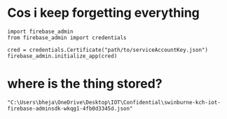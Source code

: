 # Cos i keep forgetting everything
```
import firebase_admin
from firebase_admin import credentials

cred = credentials.Certificate("path/to/serviceAccountKey.json")
firebase_admin.initialize_app(cred)

```
# where is the thing stored?
```
"C:\Users\bheja\OneDrive\Desktop\IOT\Confidential\swinburne-kch-iot-firebase-adminsdk-wkqg1-4fb0d3345d.json"
```